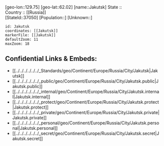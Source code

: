﻿---
location: [62.02,129.75] 
mapzoom: [7,12] 
mapmarker: city 
type: City
tags:
- geo/City


SpocWebEntityId: 31155
isDeleted: false
confidential: public

---
[geo-lon::129.75] 
[geo-lat::62.02] 
[name::Jakutsk] 
State ::  
Country :: [[Russia]]  
[StateId::37050] 
[Population::] 
[Unknown::] 


```leaflet
id: Jakutsk
coordinates: [[Jakutsk]] 
markerFile: [[Jakutsk]] 
defaultZoom: 11 
maxZoom: 18
```


## Confidential Links & Embeds: 
- [[../../../../../../_Standards/geo/Continent/Europe/Russia/City/Jakutsk|Jakutsk]] 
- [[../../../../../../_public/geo/Continent/Europe/Russia/City/Jakutsk.public|Jakutsk.public]] 
- [[../../../../../../_internal/geo/Continent/Europe/Russia/City/Jakutsk.internal|Jakutsk.internal]] 
- [[../../../../../../_protect/geo/Continent/Europe/Russia/City/Jakutsk.protect|Jakutsk.protect]] 
- [[../../../../../../_private/geo/Continent/Europe/Russia/City/Jakutsk.private|Jakutsk.private]] 
- [[../../../../../../_personal/geo/Continent/Europe/Russia/City/Jakutsk.personal|Jakutsk.personal]] 
- [[../../../../../../_secret/geo/Continent/Europe/Russia/City/Jakutsk.secret|Jakutsk.secret]] 
